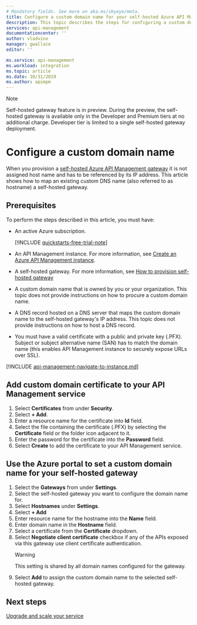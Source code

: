 ```yaml
---
# Mandatory fields. See more on aka.ms/skyeye/meta.
title: Configure a custom domain name for your self-hosted Azure API Management gateway | Microsoft Docs
description: This topic describes the steps for configuring a custom domain name for self-hosted Azure API Management gateway.
services: api-management
documentationcenter: ''
author: vladvino
manager: gwallace
editor: ''

ms.service: api-management
ms.workload: integration
ms.topic: article
ms.date: 10/31/2019
ms.author: apimpm
---
```


> [!NOTE]
> Self-hosted gateway feature is in preview. During the preview, the self-hosted gateway is available only in the Developer and Premium tiers at no additional charge. Developer tier is limited to a single self-hosted gateway deployment.

# Configure a custom domain name

When you provision a [self-hosted Azure API Management gateway](self-hosted-gateway-overview.md) it is not assigned host name and has to be referenced by its IP address. This article shows how to map an existing custom DNS name (also referred to as hostname) a self-hosted gateway.

## Prerequisites

To perform the steps described in this article, you must have:

-   An active Azure subscription.

    [!INCLUDE [quickstarts-free-trial-note](../../includes/quickstarts-free-trial-note.md)]

-   An API Management instance. For more information, see [Create an Azure API Management instance](get-started-create-service-instance.md).
- A self-hosted gateway. For more information, see [How to provision self-hosted gateway](api-management-howto-provision-self-hosted-gateway.md)
-   A custom domain name that is owned by you or your organization. This topic does not provide instructions on how to procure a custom domain name.
-   A DNS record hosted on a DNS server that maps the custom domain name to the self-hosted gateway's IP address. This topic does not provide instructions on how to host a DNS record.
-   You must have a valid certificate with a public and private key (.PFX). Subject or subject alternative name (SAN) has to match the domain name (this enables API Management instance to securely expose URLs over SSL).

[!INCLUDE [api-management-navigate-to-instance.md](../../includes/api-management-navigate-to-instance.md)]

## Add custom domain certificate to your API Management service

1. Select **Certificates** from under **Security**.
2. Select **+ Add**.
3. Enter a resource name for the certificate into **Id** field.
4. Select the file containing the certificate (.PFX) by selecting the **Certificate** field or the folder icon adjacent to it.
5. Enter the password for the certificate into the **Password** field.
6. Select **Create** to add the certificate to your API Management service.

## Use the Azure portal to set a custom domain name for your self-hosted gateway

1. Select the **Gateways** from under **Settings**.
2. Select the self-hosted gateway you want to configure the domain name for.
3. Select **Hostnames** under **Settings**.
4. Select **+ Add**
5. Enter resource name for the hostname into the **Name** field.
6. Enter domain name in the **Hostname** field.
7. Select a certificate from the **Certificate** dropdown.
8. Select **Negotiate client certificate** checkbox if any of the APIs exposed via this gateway use client certificate authentication.
    > [!WARNING]
    > This setting is shared by all domain names configured for the gateway.
9. Select **Add** to assign the custom domain name to the selected self-hosted gateway.

## Next steps

[Upgrade and scale your service](upgrade-and-scale.md)
